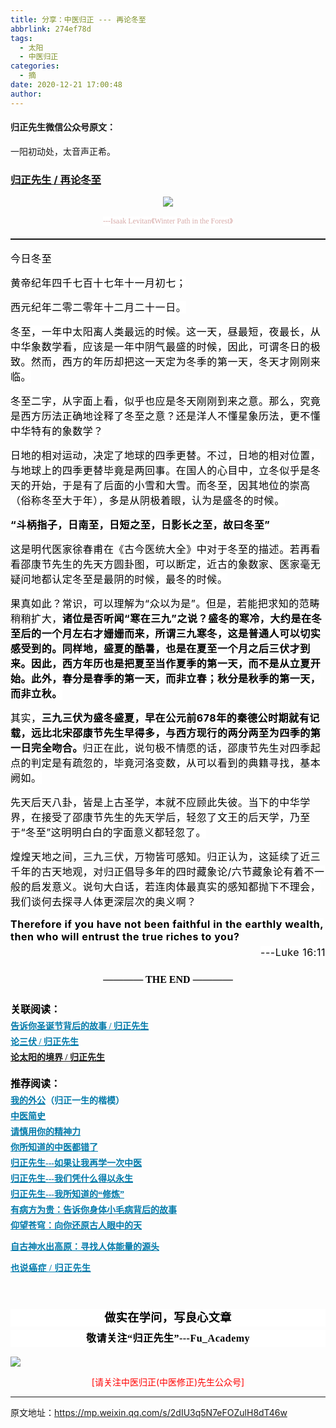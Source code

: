 ```yaml
---
title: 分享：中医归正 --- 再论冬至
abbrlink: 274ef78d
tags:
  - 太阳
  - 中医归正
categories:
  - 摘
date: 2020-12-21 17:00:48
author:
---
```


#### 归正先生微信公众号原文：

一阳初动处，太音声正希。

<!-- more -->

###  [归正先生 / 再论冬至](https://mp.weixin.qq.com/s/2dIU3q5N7eFOZulH8dT46w "跳转至原文")



<div class="rich_media_content ">
                    <p style="text-align: center;"><img class="rich_pages js_insertlocalimg" src="https://tva2.sinaimg.cn/large/8bf740e1gy1glvlmrcqf4j20nm0co7fh.jpg" data-type="jpeg" data-w="850" style=""  /></p><p style="text-align: center;line-height: normal;margin-bottom: 20px;"><span style="color: rgb(215, 171, 169);font-family: 仿宋;font-size: 12px;text-align: center;background-color: rgb(255, 255, 255);">---Isaak Levitan《Winter Path in the Forest》</span></p><hr style="white-space: normal;border-style: solid;border-right-width: 0px;border-bottom-width: 0px;border-left-width: 0px;border-color: rgba(0, 0, 0, 0.1);transform-origin: 0px 0px;transform: scale(1, 0.5);"  /><p style="text-align: left;line-height: normal;margin-top: 15px;"><span style="background-color: rgb(255, 255, 255);color: rgb(0, 0, 0);font-family: -apple-system-font, BlinkMacSystemFont, &quot;Helvetica Neue&quot;, &quot;PingFang SC&quot;, &quot;Hiragino Sans GB&quot;, &quot;Microsoft YaHei UI&quot;, &quot;Microsoft YaHei&quot;, Arial, sans-serif;font-size: 16px;letter-spacing: 0.544px;text-indent: 32px;text-align: justify;">今日冬至</span></p><p style="margin-top: 15px;margin-bottom: 15px;"><span style="font-family:宋体;font-size:16px;"><span style="color: rgb(0, 0, 0);font-family: -apple-system-font, BlinkMacSystemFont, &quot;Helvetica Neue&quot;, &quot;PingFang SC&quot;, &quot;Hiragino Sans GB&quot;, &quot;Microsoft YaHei UI&quot;, &quot;Microsoft YaHei&quot;, Arial, sans-serif;font-size: 16px;letter-spacing: 0.544px;text-indent: 32px;background-color: rgb(255, 255, 255);">黄帝纪年四千七百十七年十一月初七；</span></span></p><p style="margin-top: 15px;margin-bottom: 15px;"><span style="font-family:宋体;font-size:16px;"><span style="color: rgb(0, 0, 0);font-family: -apple-system-font, BlinkMacSystemFont, &quot;Helvetica Neue&quot;, &quot;PingFang SC&quot;, &quot;Hiragino Sans GB&quot;, &quot;Microsoft YaHei UI&quot;, &quot;Microsoft YaHei&quot;, Arial, sans-serif;font-size: 16px;letter-spacing: 0.544px;text-indent: 32px;background-color: rgb(255, 255, 255);">西元纪年二零二零年十二月二十一日。</span></span></p><p style="margin-top: 15px;margin-bottom: 15px;"><span style="font-family:宋体;font-size:16px;"><span style="color: rgb(0, 0, 0);font-family: -apple-system-font, BlinkMacSystemFont, &quot;Helvetica Neue&quot;, &quot;PingFang SC&quot;, &quot;Hiragino Sans GB&quot;, &quot;Microsoft YaHei UI&quot;, &quot;Microsoft YaHei&quot;, Arial, sans-serif;font-size: 16px;letter-spacing: 0.544px;text-indent: 32px;background-color: rgb(255, 255, 255);">冬至，一年中太阳离人类最远的时候。这一天，昼最短，夜最长，从中华象数学看，应该是一年中阴气最盛的时候，因此，可谓冬日的极致。然而，西方的年历却把这一天定为冬季的第一天，冬天才刚刚来临。</span></span></p><p style="margin-top: 15px;margin-bottom: 15px;"><span style="font-family:宋体;font-size:16px;"><span style="color: rgb(0, 0, 0);font-family: -apple-system-font, BlinkMacSystemFont, &quot;Helvetica Neue&quot;, &quot;PingFang SC&quot;, &quot;Hiragino Sans GB&quot;, &quot;Microsoft YaHei UI&quot;, &quot;Microsoft YaHei&quot;, Arial, sans-serif;font-size: 16px;letter-spacing: 0.544px;text-indent: 32px;background-color: rgb(255, 255, 255);">冬至二字，从字面上看，似乎也应是冬天刚刚到来之意。那么，究竟是西方历法正确地诠释了冬至之意？还是洋人不懂星象历法，更不懂中华特有的象数学？</span></span></p><p style="margin-top: 15px;margin-bottom: 15px;"><span style="font-family:宋体;font-size:16px;"><span style="color: rgb(0, 0, 0);font-family: -apple-system-font, BlinkMacSystemFont, &quot;Helvetica Neue&quot;, &quot;PingFang SC&quot;, &quot;Hiragino Sans GB&quot;, &quot;Microsoft YaHei UI&quot;, &quot;Microsoft YaHei&quot;, Arial, sans-serif;font-size: 16px;letter-spacing: 0.544px;text-indent: 32px;background-color: rgb(255, 255, 255);">日地的相对运动，决定了地球的四季更替。不过，日地的相对位置，与地球上的四季更替毕竟是两回事。在国人的心目中，立冬似乎是冬天的开始，于是有了后面的小雪和大雪。而冬至，因其地位的崇高（俗称冬至大于年），多是从阴极着眼，认为是盛冬的时候。</span></span></p><p style="margin-top: 15px;margin-bottom: 15px;"><strong><span style="font-family:宋体;font-size:16px;"><span style="color: rgb(0, 0, 0);font-family: -apple-system-font, BlinkMacSystemFont, &quot;Helvetica Neue&quot;, &quot;PingFang SC&quot;, &quot;Hiragino Sans GB&quot;, &quot;Microsoft YaHei UI&quot;, &quot;Microsoft YaHei&quot;, Arial, sans-serif;font-size: 16px;letter-spacing: 0.544px;text-indent: 32px;background-color: rgb(255, 255, 255);">“斗柄指子，日南至，日短之至，日影长之至，故曰冬至”</span></span></strong><span style="font-family:宋体;font-size:16px;"><span style="color: rgb(0, 0, 0);font-family: -apple-system-font, BlinkMacSystemFont, &quot;Helvetica Neue&quot;, &quot;PingFang SC&quot;, &quot;Hiragino Sans GB&quot;, &quot;Microsoft YaHei UI&quot;, &quot;Microsoft YaHei&quot;, Arial, sans-serif;font-size: 16px;letter-spacing: 0.544px;text-indent: 32px;background-color: rgb(255, 255, 255);"></span></span></p><p style="margin-top: 15px;margin-bottom: 15px;"><span style="font-family:宋体;font-size:16px;"><span style="color: rgb(0, 0, 0);font-family: -apple-system-font, BlinkMacSystemFont, &quot;Helvetica Neue&quot;, &quot;PingFang SC&quot;, &quot;Hiragino Sans GB&quot;, &quot;Microsoft YaHei UI&quot;, &quot;Microsoft YaHei&quot;, Arial, sans-serif;font-size: 16px;letter-spacing: 0.544px;text-indent: 32px;background-color: rgb(255, 255, 255);">这是明代医家徐春甫在《古今医统大全》中对于冬至的描述。若再看看邵康节先生的先天方圆卦图，可以断定，近古的象数家、医家毫无疑问地都认定冬至是最阴的时候，最冬的时候。</span></span></p><p style="margin-top: 15px;margin-bottom: 15px;"><span style="font-family:宋体;font-size:16px;"><span style="color: rgb(0, 0, 0);font-family: -apple-system-font, BlinkMacSystemFont, &quot;Helvetica Neue&quot;, &quot;PingFang SC&quot;, &quot;Hiragino Sans GB&quot;, &quot;Microsoft YaHei UI&quot;, &quot;Microsoft YaHei&quot;, Arial, sans-serif;font-size: 16px;letter-spacing: 0.544px;text-indent: 32px;background-color: rgb(255, 255, 255);">果真如此？常识，可以理解为“众以为是”。但是，若能把求知的范畴稍稍扩大，<strong>诸位是否听闻“寒在三九”之说？</strong><strong>盛冬的寒冷，大约是在冬至后的一个月左右才姗姗而来，所谓三九寒冬，这是普通人可以切实感受到的。同样地，盛夏的酷暑，也是在夏至一个月之后三伏才到来。因此，西方年历也是把夏至当作夏季的第一天，而不是从立夏开始。此外，春分是春季的第一天，而非立春；秋分是秋季的第一天，而非立秋。</strong></span></span></p><p style="margin-top: 15px;margin-bottom: 15px;"><span style="font-family:宋体;font-size:16px;"><span style="color: rgb(0, 0, 0);font-family: -apple-system-font, BlinkMacSystemFont, &quot;Helvetica Neue&quot;, &quot;PingFang SC&quot;, &quot;Hiragino Sans GB&quot;, &quot;Microsoft YaHei UI&quot;, &quot;Microsoft YaHei&quot;, Arial, sans-serif;font-size: 16px;letter-spacing: 0.544px;text-indent: 32px;background-color: rgb(255, 255, 255);">其实，<strong>三九三伏为盛冬盛夏，早在公元前678年的秦德公时期就有记载，远比北宋邵康节先生早得多，与西方现行的两分两至为四季的第一日完全吻合。</strong>归正在此，说句极不情愿的话，邵康节先生对四季起点的判定是有疏忽的，毕竟河洛变数，从可以看到的典籍寻找，基本阙如。</span></span></p><p style="margin-top: 15px;margin-bottom: 15px;"><span style="font-family:宋体;font-size:16px;"><span style="color: rgb(0, 0, 0);font-family: -apple-system-font, BlinkMacSystemFont, &quot;Helvetica Neue&quot;, &quot;PingFang SC&quot;, &quot;Hiragino Sans GB&quot;, &quot;Microsoft YaHei UI&quot;, &quot;Microsoft YaHei&quot;, Arial, sans-serif;font-size: 16px;letter-spacing: 0.544px;text-indent: 32px;background-color: rgb(255, 255, 255);">先天后天八卦，皆是上古圣学，本就不应顾此失彼。当下的中华学界，在接受了邵康节先生的先天学后，轻忽了文王的后天学，乃至于“冬至”这明明白白的字面意义都轻忽了。</span></span></p><p style="margin-top: 15px;margin-bottom: 15px;"><span style="font-family:宋体;font-size:16px;"><span style="color: rgb(0, 0, 0);font-family: -apple-system-font, BlinkMacSystemFont, &quot;Helvetica Neue&quot;, &quot;PingFang SC&quot;, &quot;Hiragino Sans GB&quot;, &quot;Microsoft YaHei UI&quot;, &quot;Microsoft YaHei&quot;, Arial, sans-serif;font-size: 16px;letter-spacing: 0.544px;text-indent: 32px;background-color: rgb(255, 255, 255);">煌煌天地之间，三九三伏，万物皆可感知。归正认为，这延续了近三千年的古天地观，对归正倡导多年的四时藏象论/六节藏象论有着不一般的启发意义。说句大白话，若连肉体最真实的感知都抛下不理会，我们谈何去探寻人体更深层次的奥义啊？</span></span></p><section style="margin-top: 15px;margin-bottom: 5px;"><strong><span style="font-family:宋体;font-size:16px;"><span style="color: rgb(0, 0, 0);font-family: -apple-system-font, BlinkMacSystemFont, &quot;Helvetica Neue&quot;, &quot;PingFang SC&quot;, &quot;Hiragino Sans GB&quot;, &quot;Microsoft YaHei UI&quot;, &quot;Microsoft YaHei&quot;, Arial, sans-serif;font-size: 16px;letter-spacing: 0.544px;text-indent: 32px;background-color: rgb(255, 255, 255);">Therefore if you have not been faithful in the earthly wealth, then who will entrust the true riches to you?</span></span></strong><span style="font-family:宋体;font-size:16px;"><span style="color: rgb(0, 0, 0);font-family: -apple-system-font, BlinkMacSystemFont, &quot;Helvetica Neue&quot;, &quot;PingFang SC&quot;, &quot;Hiragino Sans GB&quot;, &quot;Microsoft YaHei UI&quot;, &quot;Microsoft YaHei&quot;, Arial, sans-serif;font-size: 16px;letter-spacing: 0.544px;text-indent: 32px;background-color: rgb(255, 255, 255);"></span></span></section><section style="margin-bottom: 15px;margin-top: 5px;text-align: right;"><span style="font-family:宋体;font-size:16px;"><span style="color: rgb(0, 0, 0);font-family: -apple-system-font, BlinkMacSystemFont, &quot;Helvetica Neue&quot;, &quot;PingFang SC&quot;, &quot;Hiragino Sans GB&quot;, &quot;Microsoft YaHei UI&quot;, &quot;Microsoft YaHei&quot;, Arial, sans-serif;font-size: 16px;letter-spacing: 0.544px;text-indent: 32px;background-color: rgb(255, 255, 255);">---Luke 16:11 </span></span></section><p style="margin-top: 25px;margin-bottom: 5px;white-space: normal;text-align: center;"><strong><span style="color: rgb(0, 0, 0);font-family: 仿宋;font-size: 16px;"><strong>———— THE END ————</strong></span></strong></p><p style="margin-top: 25px;margin-bottom: 5px;white-space: normal;text-align: left;"><strong><span style="color: rgb(0, 0, 0);font-family: 仿宋;font-size: 16px;">关联阅读：</span></strong><br  /></p><p style="margin-top: 5px;margin-bottom: 5px;white-space: normal;line-height: normal;text-align: left;"><strong style="font-family: 仿宋;font-size: 16px;"></strong><a target="_blank" href="http://mp.weixin.qq.com/s?__biz=MzI5NzQzMzY5NQ==&amp;mid=2247484186&amp;idx=1&amp;sn=50ae7e6c897e2b7d64f3fd9cb496e927&amp;chksm=ecb46c2adbc3e53c7affac678f91c0085285f2d1e2d76f231720668c37dd3174d0d80030e538&amp;scene=21#wechat_redirect" data-itemshowtype="0" tab="innerlink" data-linktype="2"><strong><span style="text-decoration: underline;color: rgb(0, 122, 170);font-family: 仿宋;font-size: 14px;text-align: center;">告诉你圣诞节背后的故事 / 归正先生</span></strong></a><br  /></p><p style="margin-top: 5px;margin-bottom: 5px;white-space: normal;line-height: normal;text-align: left;"><a target="_blank" href="http://mp.weixin.qq.com/s?__biz=MzI5NzQzMzY5NQ==&amp;mid=2247484336&amp;idx=1&amp;sn=b353772a5b7de88ca453269334d41d30&amp;chksm=ecb46c80dbc3e596aae4a599bde7153d8b7188e583efcaea5fda07c5a09982f638687a20bb03&amp;scene=21#wechat_redirect" data-itemshowtype="0" tab="innerlink" data-linktype="2"><strong><span style="text-decoration: underline;color: rgb(0, 122, 170);font-family: 仿宋;font-size: 14px;text-align: center;">论三伏 / 归正先生</span></strong></a><br  /></p><p style="margin-top: 5px;white-space: normal;line-height: normal;text-align: left;margin-bottom: 20px;"><strong><span style="text-decoration: underline;color: rgb(0, 122, 170);font-family: 仿宋;font-size: 14px;text-align: center;"><a target="_blank" href="http://mp.weixin.qq.com/s?__biz=MzI5NzQzMzY5NQ==&amp;mid=2247484320&amp;idx=1&amp;sn=345ef51d445efe992309a3554fde7442&amp;chksm=ecb46c90dbc3e586618a55687477bc1a4f13dba0f5705efdc81fcafebd101e2482afe4356301&amp;scene=21#wechat_redirect" data-itemshowtype="0" tab="innerlink" data-linktype="2">论太阳的境界 / 归正先生</a></span></strong></p><p style="margin-top: 10px;margin-bottom: 5px;white-space: normal;text-align: left;"><strong><span style="color: rgb(0, 0, 0);font-family: 仿宋;font-size: 16px;">推荐阅读：</span></strong></p><p style="margin-top: 5px;margin-bottom: 5px;white-space: normal;line-height: normal;text-align: left;"><strong><span style="text-decoration: underline;color: rgb(0, 122, 170);font-family: 仿宋;font-size: 14px;text-align: center;"><a href="http://mp.weixin.qq.com/s?__biz=MzI5NzQzMzY5NQ==&amp;mid=2247483946&amp;idx=1&amp;sn=ea0bcd7f5add86208cff4173eadf6556&amp;chksm=ecb46d1adbc3e40cd0deb6d82999f4e138aeccfbcc696966f0eab5f4732075037fa7eb6caa07&amp;scene=21#wechat_redirect" target="_blank" data-linktype="2" style="color: rgb(0, 122, 170);">我的外公</a></span><span style="color: rgb(0, 122, 170);font-family: 仿宋;font-size: 14px;text-align: center;">（归正一生的楷模）</span></strong></p><p style="margin-top: 5px;margin-bottom: 5px;white-space: normal;line-height: normal;text-align: left;"><a target="_blank" href="http://mp.weixin.qq.com/s?__biz=MzI5NzQzMzY5NQ==&amp;mid=2247484224&amp;idx=1&amp;sn=000e808f30509ab836574f26196e5a51&amp;chksm=ecb46c70dbc3e5662d3556e2cc6fc0605c2ef403783ba571bebc7124902547c5f2eb727110b0&amp;scene=21#wechat_redirect" data-itemshowtype="0" tab="innerlink" data-linktype="2"><strong><span style="text-decoration: underline;color: rgb(0, 122, 170);font-family: 仿宋;font-size: 14px;text-align: center;">中医简史</span></strong></a><br  /></p><p style="margin-top: 5px;margin-bottom: 5px;white-space: normal;line-height: normal;text-align: left;"><a href="http://mp.weixin.qq.com/s?__biz=MzI5NzQzMzY5NQ==&amp;mid=2247484012&amp;idx=1&amp;sn=7cb2b912d3850de25b5c5f46c9399bf9&amp;chksm=ecb46d5cdbc3e44ab3fdf567fc8adb4169158ac24916333d995d2b7fca7650d470b53380a702&amp;scene=21#wechat_redirect" target="_blank" data-linktype="2" style="color: rgb(0, 122, 170);text-decoration: underline;font-family: 仿宋;font-size: 14px;"><strong><span style="text-align: center;">请慎用你的精神力</span></strong></a></p><p style="margin-top: 5px;margin-bottom: 5px;white-space: normal;line-height: normal;text-align: left;"><a href="http://mp.weixin.qq.com/s?__biz=MzI5NzQzMzY5NQ==&amp;mid=2247484107&amp;idx=1&amp;sn=9376c455f88cc445f0686c49d45681e5&amp;chksm=ecb46dfbdbc3e4edacc5b562a6ff088f95105aa6a4ed765f102502503f0311be1d43bbe73854&amp;scene=21#wechat_redirect" target="_blank" data-linktype="2" style="color: rgb(0, 122, 170);text-decoration: underline;"><strong><span style="font-family: 仿宋;font-size: 14px;text-align: center;">你所知道的中医都错了</span></strong></a><br  /></p><p style="margin-top: 5px;margin-bottom: 5px;white-space: normal;line-height: normal;text-align: left;"><a href="http://mp.weixin.qq.com/s?__biz=MzI5NzQzMzY5NQ==&amp;mid=2247484087&amp;idx=1&amp;sn=b76fe020a7a744a3f3c7850ad15671e6&amp;chksm=ecb46d87dbc3e491b5c1b56acfa70882bbf3af3c355f8e999c60476e7028238e2441eed1d4da&amp;scene=21#wechat_redirect" target="_blank" data-linktype="2" style="color: rgb(0, 122, 170);text-decoration: underline;"><strong><span style="font-family: 仿宋;font-size: 14px;text-align: center;">归正先生---如果让我再学一次中医</span></strong></a><br  /></p><p style="margin-top: 5px;margin-bottom: 5px;white-space: normal;line-height: normal;text-align: left;"><strong><span style="text-decoration: underline;color: rgb(0, 122, 170);font-family: 仿宋;font-size: 14px;text-align: center;"><a href="http://mp.weixin.qq.com/s?__biz=MzI5NzQzMzY5NQ==&amp;mid=2247484123&amp;idx=1&amp;sn=a338020668e71e03bc3aa12be292db18&amp;chksm=ecb46debdbc3e4fdb775697f54e95816bf3a981e8de06c10ddf38f756e2520d838f79d45f144&amp;scene=21#wechat_redirect" target="_blank" data-linktype="2" style="color: rgb(0, 122, 170);">归正先生---我们凭什么得以永生</a></span></strong></p><p style="margin-top: 5px;margin-bottom: 5px;white-space: normal;line-height: normal;text-align: left;"><strong><span style="text-decoration: underline;color: rgb(0, 122, 170);font-family: 仿宋;font-size: 14px;text-align: center;"><a href="http://mp.weixin.qq.com/s?__biz=MzI5NzQzMzY5NQ==&amp;mid=2247484065&amp;idx=1&amp;sn=6529850aef8f94867b432e60c5deadc4&amp;chksm=ecb46d91dbc3e487bef9ba1a3d92845566ac1edcd720100255cf4c05026c333e49e089705e17&amp;scene=21#wechat_redirect" target="_blank" data-linktype="2" style="color: rgb(0, 122, 170);">归正先生---我所知道的“修炼”</a></span></strong></p><p style="margin-top: 5px;margin-bottom: 5px;white-space: normal;line-height: normal;text-align: left;"><strong><span style="text-decoration: underline;font-family: 仿宋;font-size: 14px;color: rgb(0, 122, 170);text-align: center;"><a href="http://mp.weixin.qq.com/s?__biz=MzI5NzQzMzY5NQ==&amp;mid=2247484089&amp;idx=1&amp;sn=d49c8b96732f8c6b9e0d703ad6ee7695&amp;chksm=ecb46d89dbc3e49f2b4c29c40ead678d8132b4e7fdac14faff72c31b9e61f2a864d5d2ca663d&amp;scene=21#wechat_redirect" target="_blank" data-linktype="2" style="color: rgb(0, 122, 170);">有病方为贵：告诉你身体小毛病背后的故事</a></span></strong></p><p style="margin-top: 5px;margin-bottom: 5px;white-space: normal;line-height: normal;text-align: left;"><a href="http://mp.weixin.qq.com/s?__biz=MzI5NzQzMzY5NQ==&amp;mid=2247483964&amp;idx=1&amp;sn=f3981bc0edee904bfcf1f8318ba17db9&amp;chksm=ecb46d0cdbc3e41a1b9690db7c84e9150a12dd3fba6ddcb109fc3dec54f2a88f6f540db9b44b&amp;scene=21#wechat_redirect" target="_blank" data-linktype="2" style="color: rgb(0, 122, 170);text-decoration: underline;font-family: 仿宋;font-size: 14px;"><strong><span style="text-align: center;">仰望苍穹：向你还原古人眼中的天</span></strong></a></p><p style="white-space: normal;text-align: left;"><strong><span style="text-decoration: underline;font-family: 仿宋;font-size: 14px;color: rgb(0, 122, 170);text-align: center;"><a href="http://mp.weixin.qq.com/s?__biz=MzI5NzQzMzY5NQ==&amp;mid=2247483837&amp;idx=1&amp;sn=ee187f53d00e93d4df6fcf2d4cecd2a9&amp;chksm=ecb46e8ddbc3e79b68c067618a189e628651cf85a23b947cdb7e4aa3a1edd3b4f100d4566b97&amp;scene=21#wechat_redirect" target="_blank" data-linktype="2" style="color: rgb(0, 122, 170);">自古神水出高原：寻找人体能量的源头</a></span></strong><br  /></p><p style="margin-top: 5px;margin-bottom: 5px;white-space: normal;line-height: normal;text-align: left;"><strong style="color: rgb(0, 122, 170);text-decoration: underline;font-family: 仿宋;letter-spacing: 0.5px;font-size: 14px;background-color: rgb(255, 255, 255);"><a href="http://mp.weixin.qq.com/s?__biz=MzI5NzQzMzY5NQ==&amp;mid=2247484160&amp;idx=1&amp;sn=0e87693db4b2b76954137fb20b0bc7df&amp;chksm=ecb46c30dbc3e52630634fc9b13cc9ca29deba458be5a195a4c91a3a161f160508b928bdf330&amp;scene=21#wechat_redirect" target="_blank" data-linktype="2" style="color: rgb(0, 122, 170);">也说癌症 / 归正先生</a></strong></p><section style="margin-top: 20px;margin-bottom: 15px;white-space: normal;text-align: center;"><br  /></section><section style="margin-top: 20px;margin-bottom: 5px;white-space: normal;font-size: 16px;max-width: 100%;min-height: 1em;color: rgb(62, 62, 62);text-align: center;line-height: 1.75em;background-color: rgb(255, 255, 255);box-sizing: border-box !important;overflow-wrap: break-word !important;"><strong><span style="font-size: 18px;color: rgb(0, 0, 0);max-width: 100%;font-family: 仿宋;letter-spacing: 0.5px;box-sizing: border-box !important;overflow-wrap: break-word !important;">做实在学问，写良心文章</span></strong></section><section style="margin-top: 5px;margin-bottom: 15px;white-space: normal;font-size: 16px;max-width: 100%;min-height: 1em;color: rgb(62, 62, 62);background-color: rgb(255, 255, 255);line-height: 1.75em;text-align: center;box-sizing: border-box !important;overflow-wrap: break-word !important;"><strong><span style="color: rgb(0, 0, 0);max-width: 100%;font-family: 仿宋;letter-spacing: 0.5px;box-sizing: border-box !important;overflow-wrap: break-word !important;">敬请关注“归正先生”---Fu_Academy</span></strong></section>
					<img style="clear: both; display: block; margin:auto;" src="http://wx1.sinaimg.cn/mw690/8bf740e1gy1fgqt1hfuomj20hs0bzmyp.jpg" /><p style="text-align: center; color: red">[请关注中医归正(中医修正)先生公众号]</p><hr />
                </div>



原文地址：https://mp.weixin.qq.com/s/2dIU3q5N7eFOZulH8dT46w


